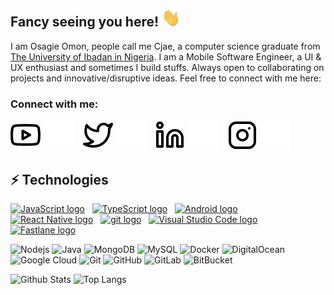## Fancy seeing you here! <img src="https://raw.githubusercontent.com/cjae/cjae/master/wave.gif" width="30">

I am Osagie Omon, people call me Cjae, a computer science graduate from [The University of Ibadan in Nigeria](https://www.ui.edu.ng/). I am a Mobile Software Engineer, a UI & UX enthusiast and sometimes I build stuffs. Always open to collaborating on projects and innovative/disruptive ideas. Feel free to connect with me here:

### Connect with me:

[![website](./img/youtube-light.svg)](https://www.youtube.com/channel/UC8z5xwWUQ5qoirE7_0AREog#gh-light-mode-only)
[![website](./img/youtube-dark.svg)](https://www.youtube.com/channel/UC8z5xwWUQ5qoirE7_0AREog#gh-dark-mode-only)
&nbsp;&nbsp;
[![website](./img/twitter-light.svg)](https://twitter.com/justcjae#gh-light-mode-only)
[![website](./img/twitter-dark.svg)](https://twitter.com/justcjae#gh-dark-mode-only)
&nbsp;&nbsp;
[![website](./img/linkedin-light.svg)](https://www.linkedin.com/in/osagie-omonzokpia-97309a63#gh-light-mode-only)
[![website](./img/linkedin-dark.svg)](https://www.linkedin.com/in/osagie-omonzokpia-97309a63#gh-dark-mode-only)
&nbsp;&nbsp;
[![website](./img/instagram-light.svg)](https://instagram.com/justcjae#gh-light-mode-only)
[![website](./img/instagram-dark.svg)](https://instagram.com/justcjae#gh-dark-mode-only)


## ⚡ Technologies

<a name="learning-now"></a>

[<img src="https://img.shields.io/badge/JavaScript-282C34?logo=javascript&logoColor=F7DF1E" alt="JavaScript logo" title="JavaScript" height="25" />][tech_tools_anchor]
&nbsp;
[<img src="https://img.shields.io/badge/TypeScript-282C34?logo=typescript&logoColor=3178C6" alt="TypeScript logo" title="TypeScript" height="25" />][tech_tools_anchor]
&nbsp;
[<img src="https://img.shields.io/badge/Android-282C34?logo=android&logoColor=3DDC84" alt="Android logo" title="Android" height="25" />][tech_tools_anchor]
&nbsp;
[<img src="https://img.shields.io/badge/React Native-282C34?logo=react&logoColor=61DAFB" alt="React Native logo" title="React Native" height="25" />][tech_tools_anchor]
&nbsp;
[<img src="https://img.shields.io/badge/git-282C34?logo=git&logoColor=F05032" alt="git logo" title="git" height="25" />][tech_tools_anchor]
&nbsp;
[<img src="https://img.shields.io/badge/VS%20Code-282C34?logo=visual-studio-code&logoColor=007ACC" alt="Visual Studio Code logo" title="Visual Studio Code" height="25" />][tech_tools_anchor]
&nbsp;
[<img src="https://img.shields.io/badge/Fastlane-282C34?logo=fastlane&logoColor=00F200" alt="Fastlane logo" title="Fastlane" height="25" />][tech_tools_anchor]
&nbsp;

![Nodejs](https://img.shields.io/badge/-Nodejs-black?style=flat-square&logo=Node.js)
![Java](https://img.shields.io/badge/-java-E34A86?style=flat-square&logo=java)
![MongoDB](https://img.shields.io/badge/-MongoDB-black?style=flat-square&logo=mongodb)
![MySQL](https://img.shields.io/badge/-MySQL-black?style=flat-square&logo=mysql)
![Docker](https://img.shields.io/badge/-Docker-black?style=flat-square&logo=docker)
![DigitalOcean](https://img.shields.io/badge/-Digital%20Ocean-darkblue?style=flat-square&logo=digitalocean)
![Google Cloud](https://img.shields.io/badge/Google%20Cloud-black?style=flat-square&logo=google-cloud)
![Git](https://img.shields.io/badge/-Git-black?style=flat-square&logo=git)
![GitHub](https://img.shields.io/badge/-GitHub-181717?style=flat-square&logo=github)
![GitLab](https://img.shields.io/badge/-GitLab-FCA121?style=flat-square&logo=gitlab)
![BitBucket](https://img.shields.io/badge/-BitBucket-darkblue?style=flat-square&logo=bitbucket)

![Github Stats](https://github-readme-stats.vercel.app/api?username=cjae&count_private=true&show_icons=true&include_all_commits=true)
![Top Langs](https://github-readme-stats.vercel.app/api/top-langs/?username=cjae&hide=TeX&layout=compact)

[tech_tools_anchor]: #bonjour--
[learning_now_anchor]: #learning-now
[learning_next_anchor]: #learning-next